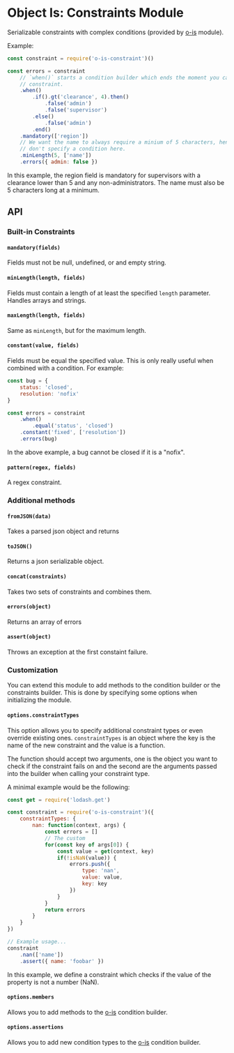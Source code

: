 # Object Is: Constraints Module
Serializable constraints with complex conditions (provided by [o-is][1]
module).

Example:
```javascript
const constraint = require('o-is-constraint')()

const errors = constraint
	// `when()` starts a condition builder which ends the moment you call a
	// constraint.
	.when()
		.if().gt('clearance', 4).then()
			.false('admin')
			.false('supervisor')
		.else()
			.false('admin')
		.end()
	.mandatory(['region'])
	// We want the name to always require a minium of 5 characters, hence we
	// don't specify a condition here.
	.minLength(5, ['name'])
	.errors({ admin: false })
```
In this example, the region field is mandatory for supervisors with a clearance
lower than 5 and any non-administrators. The name must also be 5 characters
long at a minimum.

## API

### Built-in Constraints

#### `mandatory(fields)`
Fields must not be null, undefined, or and empty string.

#### `minLength(length, fields)`
Fields must contain a length of at least the specified `length` parameter.
Handles arrays and strings.

#### `maxLength(length, fields)`
Same as `minLength`, but for the maximum length.

#### `constant(value, fields)`
Fields must be equal the specified value. This is only really useful when
combined with a condition. For example:

```javascript
const bug = {
	status: 'closed',
	resolution: 'nofix'
}

const errors = constraint
	.when()
		.equal('status', 'closed')
	.constant('fixed', ['resolution'])
	.errors(bug)
```
In the above example, a bug cannot be closed if it is a "nofix".

#### `pattern(regex, fields)`
A regex constraint.

### Additional methods

#### `fromJSON(data)`
Takes a parsed json object and returns

#### `toJSON()`
Returns a json serializable object.

#### `concat(constraints)`
Takes two sets of constraints and combines them.

#### `errors(object)`
Returns an array of errors

#### `assert(object)`
Throws an exception at the first constaint failure.

### Customization
You can extend this module to add methods to the condition builder or the
constraints builder. This is done by specifying some options when initializing
the module.

#### `options.constraintTypes`
This option allows you to specify additional constraint types or even override
existing ones. `constraintTypes` is an object where the key is the name of the
new constraint and the value is a function.

The function should accept two arguments, one is the object you want to
check if the constraint fails on and the second are the arguments passed into
the builder when calling your constraint type.

A minimal example would be the following:
```javascript
const get = require('lodash.get')

const constraint = require('o-is-constraint')({
	constraintTypes: {
		nan: function(context, args) {
			const errors = []
			// The custom 
			for(const key of args[0]) {
				const value = get(context, key)
				if(!isNaN(value)) {
					errors.push({
						type: 'nan',
						value: value,
						key: key
					})
				}
			}
			return errors
		}
	}
})

// Example usage...
constraint
	.nan(['name'])
	.assert({ name: 'foobar' })

```
In this example, we define a constraint which checks if the value of the
property is not a number (NaN).

#### `options.members`
Allows you to add methods to the [o-is][1] condition builder.

#### `options.assertions`
Allows you to add new condition types to the [o-is][1] condition builder.

[1]: https://github.com/AGhost-7/o-is/tree/master/packages/o-is
